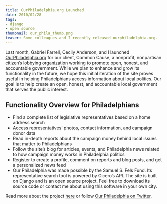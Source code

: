 ```yaml
---
title: OurPhiladelphia.org Launched
date: 2010/02/28
tags:
- django
- open source
thumbnail: our_phila_thumb.png
teaser: Some colleagues and I recently released ourphiladelphia.org.
---
```


Last month, Gabriel Farrell, Cecily Anderson, and I launched [OurPhiladelphia.org](http://ourphiladelphia.org) for our client, Common Cause, a nonprofit, nonpartisan citizen’s lobbying organization working to promote open, honest, and accountable government. While we plan to enhance and grow its functionality in the future, we hope this initial iteration of the site proves useful in helping Philadelphians access information about local politics. Our goal is to help create an open, honest, and accountable local government that serves the public interest.

## Functionality Overview for Philadelphians

* Find a complete list of legislative representatives based on a home address search
* Access representatives’ photos, contact information, and campaign donor data
* Read in-depth reports about the campaign money behind local issues that matter to Philadelphians
* Follow the site’s blog for articles, events, and Philadelphia news related to how campaign money works in Philadelphia politics
* Register to create a profile, comment on reports and blog posts, and get a personalized news feed
* Our Philadelphia was made possible by the Samuel S. Fels Fund. Its representative search tool is powered by Cicero’s API. The site is built on Django and is an open source project. Feel free to download its source code or contact me about using this software in your own city.

Read more about the project [here](/projects/our-philadelphia) or follow [Our Philadelphia on Twitter](http://twitter.com/ourphiladelphia).
